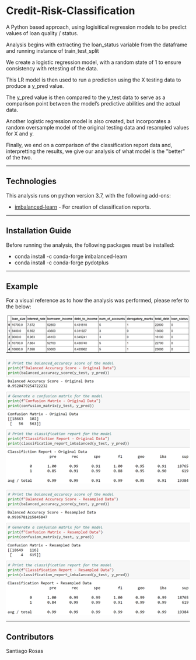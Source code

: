 # Credit-Risk-Classification

A Python based approach, using logisitical regression models to be predict values of loan quality / status.

Analysis begins with extracting the loan_status variable from the dataframe and running instance of train_test_split

We create a logistic regression model, with a random state of 1 to ensure consistency with retesting of the data.

This LR model is then used to run a prediction using the X testing data to produce a y_pred value.

The y_pred value is then compared to the y_test data to serve as a comparison point between the model’s predictive abilities and the actual data.

Another logistic regression model is also created, but incorporates a random oversample model of the original testing data and resampled values for X and y.

Finally, we end on a comparison of the classification report data and, interpretting the results, we give our analysis of what model is the "better" of the two.


---

## Technologies

This analysis runs on python version 3.7, with the following add-ons:


* [imbalanced-learn](https://imbalanced-learn.org/stable/#) - For creation of classification reports.


---

## Installation Guide

Before running the analysis, the following packages must be installed:

*    conda install -c conda-forge imbalanced-learn
*    conda install -c conda-forge pydotplus


---

## Example

For a visual reference as to how the analysis was performed, please refer to the below:

![Raw dataframe data](Images/raw_data.PNG)

![Logistic Regression - Original](Images/original_data_lr.PNG)

![Logistic Regression - Resample](Images/resampled_data_lr.PNG)


---

## Contributors

Santiago Rosas

